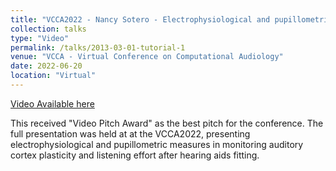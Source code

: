 ```yaml
---
title: "VCCA2022 - Nancy Sotero - Electrophysiological and pupillometric measures"
collection: talks
type: "Video"
permalink: /talks/2013-03-01-tutorial-1
venue: "VCCA - Virtual Conference on Computational Audiology"
date: 2022-06-20
location: "Virtual"
---
```


[Video Available here]([http://exampleurl.com](https://youtu.be/D3Jy22q_WAQ?si=TgfnmtPAtWEoINkk))

This received "Video Pitch Award" as the best pitch for the conference. The full presentation was held at at the VCCA2022, presenting electrophysiological and pupillometric measures in monitoring auditory cortex plasticity and listening effort after hearing aids fitting. 
